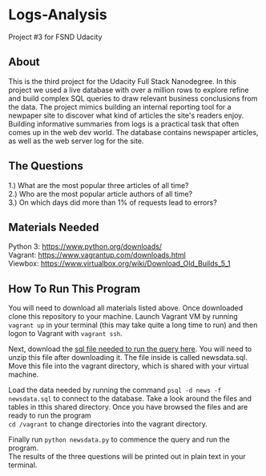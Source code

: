 # Logs-Analysis
Project #3 for FSND Udacity

## About
This is the third project for the Udacity Full Stack Nanodegree. In this project we used a live database with over a million rows to explore refine and build complex SQL queries to draw relevant business conclusions from the data. The project mimics building an internal reporting tool for a newpaper site to discover what kind of articles the site's readers enjoy. Building informative summaries from logs is a practical task that often comes up in the web dev world. The database contains newspaper articles, as well as the web server log for the site.

## The Questions
1.) What are the most popular three articles of all time? <br>
2.) Who are the most popular article authors of all time? <br>
3.) On which days did more than 1% of requests lead to errors? <br>

## Materials Needed <br>
Python 3: https://www.python.org/downloads/ <br>
Vagrant: https://www.vagrantup.com/downloads.html <br>
Viewbox: https://www.virtualbox.org/wiki/Download_Old_Builds_5_1 <br>

## How To Run This Program <br>
You will need to download all materials listed above. Once downloaded clone this repository to your machine. Launch Vagrant VM by running ```vagrant up``` in your terminal (this may take quite a long time to run) and then logon to Vagrant with ```vagrant ssh```.

Next, download the [sql file needed to run the query here](https://d17h27t6h515a5.cloudfront.net/topher/2016/August/57b5f748_newsdata/newsdata.zip). You will need to unzip this file after downloading it. The file inside is called newsdata.sql. Move this file into the vagrant directory, which is shared with your virtual machine.

Load the data needed by running the command ```psql -d news -f newsdata.sql``` to connect to the database. Take a look around the files and tables in tthis shared directory. Once you have browsed the files and are ready to run the program <br>```cd /vagrant``` to change directories into the vagrant directory.

Finally run ```python newsdata.py``` to commence the query and run the program. <br>
The results of the three questions will be printed out in plain text in your terminal.
